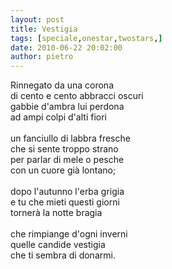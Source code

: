 ```yaml
---
layout: post
title: Vestigia
tags: [speciale,onestar,twostars,]
date: 2010-06-22 20:02:00
author: pietro
---
```

Rinnegato da una corona<br/>di cento e cento abbracci oscuri<br/>gabbie d'ambra lui perdona<br/>ad ampi colpi d'alti fiori<br/><br/>un fanciullo di labbra fresche<br/>che si sente troppo strano<br/>per parlar di mele o pesche<br/>con un cuore già lontano;<br/><br/>dopo l'autunno l'erba grigia<br/>e tu che mieti questi giorni<br/>tornerà la notte bragia<br/><br/>che rimpiange d'ogni inverni<br/>quelle candide vestigia<br/>che ti sembra di donarmi.
